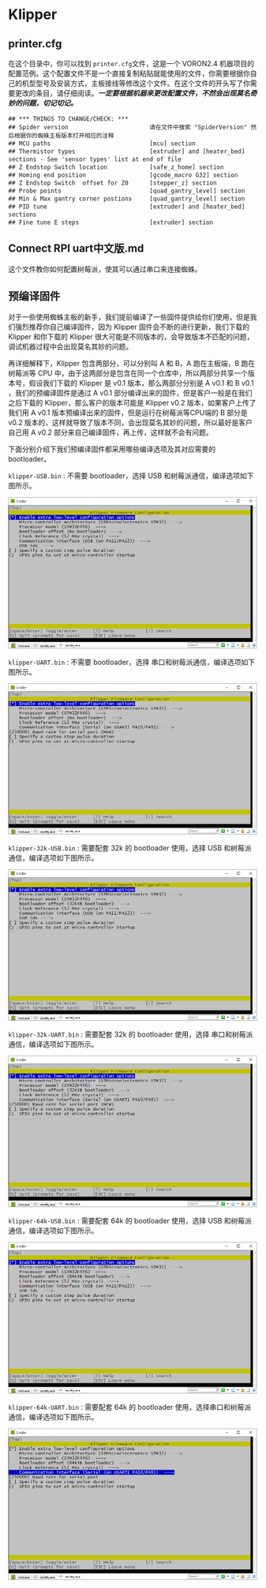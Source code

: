 # Klipper

## printer.cfg

在这个目录中，你可以找到 `printer.cfg`文件，这是一个 VORON2.4 机器项目的配置范例。这个配置文件不是一个直接复制粘贴就能使用的文件，你需要根据你自己的机型型号及安装方式，主板接线等修改这个文件。在这个文件的开头写了你需要更改的条目，请仔细阅读。***一定要根据机器来更改配置文件，不然会出现莫名奇妙的问题，切记切记。***

```\
## *** THINGS TO CHANGE/CHECK: ***
## Spider version                       请在文件中搜索 "SpiderVersion" 然后根据你的蜘蛛主板版本打开相应的注释
## MCU paths                            [mcu] section
## Thermistor types                     [extruder] and [heater_bed] sections - See 'sensor types' list at end of file
## Z Endstop Switch location            [safe_z_home] section
## Homing end position                  [gcode_macro G32] section
## Z Endstop Switch  offset for Z0      [stepper_z] section
## Probe points                         [quad_gantry_level] section
## Min & Max gantry corner postions     [quad_gantry_level] section
## PID tune                             [extruder] and [heater_bed] sections
## Fine tune E steps                    [extruder] section
```

## Connect RPI uart中文版.md

这个文件教你如何配置树莓派，使其可以通过串口来连接蜘蛛。

## 预编译固件

对于一些使用蜘蛛主板的新手，我们提前编译了一些固件提供给你们使用，但是我们强烈推荐你自己编译固件，因为 Klipper 固件会不断的进行更新，我们下载的 Klipper 和你下载的 Klipper 很大可能是不同版本的，会导致版本不匹配的问题，调试机器过程中会出现莫名其妙的问题。

再详细解释下，Klipper 包含两部分，可以分别叫 A 和 B，A 跑在主板端，B 跑在树莓派等 CPU 中，由于这两部分是包含在同一个仓库中，所以两部分共享一个版本号，假设我们下载的 Klipper 是 v0.1 版本，那么两部分分别是 A v0.1 和 B v0.1 ，我们的预编译固件是通过 A v0.1 部分编译出来的固件，但是客户一般是在我们之后下载的 Klipper，那么客户的版本可能是 Klipper v0.2 版本，如果客户上传了我们用 A v0.1 版本预编译出来的固件，但是运行在树莓派等CPU端的 B 部分是 v0.2 版本的，这样就导致了版本不同，会出现莫名其妙的问题，所以最好是客户自己用 A v0.2 部分来自己编译固件，再上传，这样就不会有问题。

下面分别介绍下我们预编译固件都采用哪些编译选项及其对应需要的 bootloader。

`klipper-USB.bin` : 不需要 bootloader，选择 USB 和树莓派通信，编译选项如下图所示。

![image-20210705171431398](klipper-USB.png)

`klipper-UART.bin` : 不需要 bootloader，选择 串口和树莓派通信，编译选项如下图所示。

![image-20210705171345175](klipper-UART.png)

`klipper-32k-USB.bin` : 需要配套 32k 的 bootloader 使用，选择 USB 和树莓派通信，编译选项如下图所示。

![image-20210705171253316](klipper-32k-USB.png)

`klipper-32k-UART.bin` : 需要配套 32k 的 bootloader 使用，选择 串口和树莓派通信，编译选项如下图所示。

![image-20210705171253316](klipper-32k-UART.png)

`klipper-64k-USB.bin` : 需要配套 64k 的 bootloader 使用，选择 USB 和树莓派通信，编译选项如下图所示。

![image-20210705171513501](klipper-64k-USB.png)

`klipper-64k-UART.bin` : 需要配套 64k 的 bootloader 使用，选择串口和树莓派通信，编译选项如下图所示。

![image-20210705171535093](klipper-64k-UART.png)